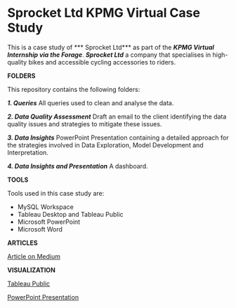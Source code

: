 # Sprocket Ltd KPMG Virtual Case Study
This is a case study of *** Sprocket Ltd*** as part of the ***KPMG Virtual Internship via the Forage***. 
***Sprocket Ltd*** a company that specialises in high-quality bikes and accessible cycling accessories to riders. 

**FOLDERS**

This repository contains the following folders:

***1. Queries***
     All queries used to clean and analyse the data. 
     
***2. Data Quality Assessment***
     Draft an email to the client identifying the data quality issues and strategies to mitigate these issues. 
     
***3. Data Insights***
    PowerPoint Presentation containing a detailed approach for the strategies involved in Data Exploration, 
    Model Development and Interpretation. 
    
***4. Data Insights and Presentation***
     A dashboard. 
     

**TOOLS**

Tools used in this case study are:

- MySQL Workspace
- Tableau Desktop and Tableau Public
- Microsoft PowerPoint
- Microsoft Word

**ARTICLES** 

[Article on Medium](…)

**VISUALIZATION**

[Tableau Public](https://tabsoft.co/3ECthfi)

[PowerPoint Presentation](https://1drv.ms/p/s!AtqTV_z531JVgkNLBPW6zL60Meo2?e=yIN826)
